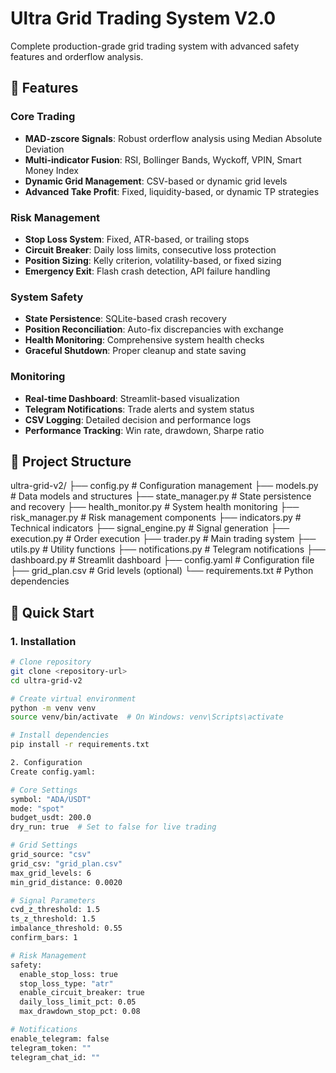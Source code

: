 # Ultra Grid Trading System V2.0

Complete production-grade grid trading system with advanced safety features and orderflow analysis.

## 🎯 Features

### Core Trading
- **MAD-zscore Signals**: Robust orderflow analysis using Median Absolute Deviation
- **Multi-indicator Fusion**: RSI, Bollinger Bands, Wyckoff, VPIN, Smart Money Index
- **Dynamic Grid Management**: CSV-based or dynamic grid levels
- **Advanced Take Profit**: Fixed, liquidity-based, or dynamic TP strategies

### Risk Management
- **Stop Loss System**: Fixed, ATR-based, or trailing stops
- **Circuit Breaker**: Daily loss limits, consecutive loss protection
- **Position Sizing**: Kelly criterion, volatility-based, or fixed sizing
- **Emergency Exit**: Flash crash detection, API failure handling

### System Safety
- **State Persistence**: SQLite-based crash recovery
- **Position Reconciliation**: Auto-fix discrepancies with exchange
- **Health Monitoring**: Comprehensive system health checks
- **Graceful Shutdown**: Proper cleanup and state saving

### Monitoring
- **Real-time Dashboard**: Streamlit-based visualization
- **Telegram Notifications**: Trade alerts and system status
- **CSV Logging**: Detailed decision and performance logs
- **Performance Tracking**: Win rate, drawdown, Sharpe ratio

## 📁 Project Structure
ultra-grid-v2/
├── config.py              # Configuration management
├── models.py              # Data models and structures
├── state_manager.py       # State persistence and recovery
├── health_monitor.py      # System health monitoring
├── risk_manager.py        # Risk management components
├── indicators.py          # Technical indicators
├── signal_engine.py       # Signal generation
├── execution.py           # Order execution
├── trader.py              # Main trading system
├── utils.py               # Utility functions
├── notifications.py       # Telegram notifications
├── dashboard.py           # Streamlit dashboard
├── config.yaml            # Configuration file
├── grid_plan.csv          # Grid levels (optional)
└── requirements.txt       # Python dependencies

## 🚀 Quick Start

### 1. Installation

```bash
# Clone repository
git clone <repository-url>
cd ultra-grid-v2

# Create virtual environment
python -m venv venv
source venv/bin/activate  # On Windows: venv\Scripts\activate

# Install dependencies
pip install -r requirements.txt

2. Configuration
Create config.yaml:

# Core Settings
symbol: "ADA/USDT"
mode: "spot"
budget_usdt: 200.0
dry_run: true  # Set to false for live trading

# Grid Settings
grid_source: "csv"
grid_csv: "grid_plan.csv"
max_grid_levels: 6
min_grid_distance: 0.0020

# Signal Parameters
cvd_z_threshold: 1.5
ts_z_threshold: 1.5
imbalance_threshold: 0.55
confirm_bars: 1

# Risk Management
safety:
  enable_stop_loss: true
  stop_loss_type: "atr"
  enable_circuit_breaker: true
  daily_loss_limit_pct: 0.05
  max_drawdown_stop_pct: 0.08

# Notifications
enable_telegram: false
telegram_token: ""
telegram_chat_id: ""